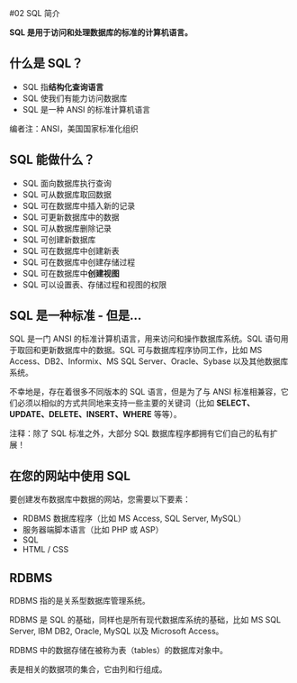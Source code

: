 #02 SQL 简介

**SQL 是用于访问和处理数据库的标准的计算机语言。**

## 什么是 SQL？

- SQL 指**结构化查询语言**
- SQL 使我们有能力访问数据库
- SQL 是一种 ANSI 的标准计算机语言

编者注：ANSI，美国国家标准化组织

## SQL 能做什么？

- SQL 面向数据库执行查询
- SQL 可从数据库取回数据
- SQL 可在数据库中插入新的记录
- SQL 可更新数据库中的数据
- SQL 可从数据库删除记录
- SQL 可创建新数据库
- SQL 可在数据库中创建新表
- SQL 可在数据库中创建存储过程
- SQL 可在数据库中**创建视图**
- SQL 可以设置表、存储过程和视图的权限

## SQL 是一种标准 - 但是...

SQL 是一门 ANSI 的标准计算机语言，用来访问和操作数据库系统。SQL 语句用于取回和更新数据库中的数据。SQL 可与数据库程序协同工作，比如 MS Access、DB2、Informix、MS SQL Server、Oracle、Sybase 以及其他数据库系统。

不幸地是，存在着很多不同版本的 SQL 语言，但是为了与 ANSI 标准相兼容，它们必须以相似的方式共同地来支持一些主要的关键词（比如 **SELECT、UPDATE、DELETE、INSERT、WHERE** 等等）。

注释：除了 SQL 标准之外，大部分 SQL 数据库程序都拥有它们自己的私有扩展！

## 在您的网站中使用 SQL

要创建发布数据库中数据的网站，您需要以下要素：

- RDBMS 数据库程序（比如 MS Access, SQL Server, MySQL）
- 服务器端脚本语言（比如 PHP 或 ASP）
- SQL
- HTML / CSS

## RDBMS

RDBMS 指的是关系型数据库管理系统。

RDBMS 是 SQL 的基础，同样也是所有现代数据库系统的基础，比如 MS SQL Server, IBM DB2, Oracle, MySQL 以及 Microsoft Access。

RDBMS 中的数据存储在被称为表（tables）的数据库对象中。

表是相关的数据项的集合，它由列和行组成。
